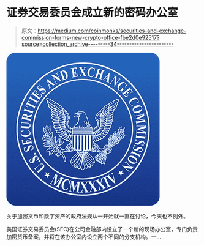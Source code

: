 # 证券交易委员会成立新的密码办公室

> 原文：<https://medium.com/coinmonks/securities-and-exchange-commission-forms-new-crypto-office-fbe2d0e92517?source=collection_archive---------34----------------------->

![](img/2c69e246b3076b73f56af9e9e4aa648a.png)

关于加密货币和数字资产的政府法规从一开始就一直在讨论，今天也不例外。

美国证券交易委员会(SEC)在公司金融部内设立了一个新的现场办公室，专门负责加密货币备案，并将在该办公室内设立两个不同的分支机构。一…